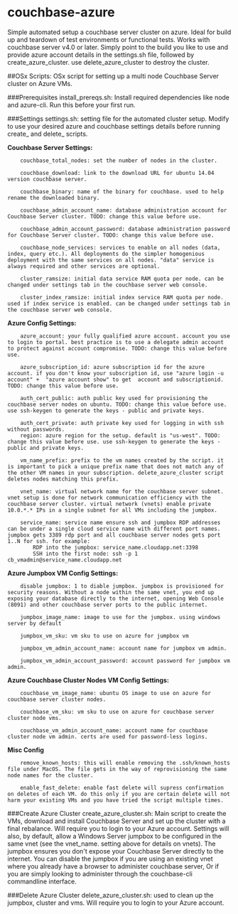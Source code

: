 # couchbase-azure
Simple automated setup a couchbase server cluster on azure. Ideal for build up and teardown of test environments or functional tests. Works with couchbase server v4.0 or later. Simply point to the build you like to use and provide azure account details in the settings.sh file, followed by create_azure_cluster. use delete_azure_cluster to destroy the cluster.

##OSx Scripts: 
OSx script for setting up a multi node Couchbase Server cluster on Azure VMs.

###Prerequisites
install_prereqs.sh: Install required dependencies like node and azure-cli. Run this before your first run.

###Settings
settings.sh: setting file for the automated cluster setup. Modify to use your desired azure and couchbase settings details before running create_ and delete_ scripts.

**Couchbase Server Settings:**
````
    couchbase_total_nodes: set the number of nodes in the cluster.
    
    couchbase_download: link to the download URL for ubuntu 14.04 version couchbase server. 
    
    couchbase_binary: name of the binary for couchbase. used to help rename the downloaded binary. 
    
    couchbase_admin_account_name: database administration account for Couchbase Server cluster. TODO: change this value before use. 
    
    couchbase_admin_account_password: database administration password for Couchbase Server cluster. TODO: change this value before use. 
    
    couchbase_node_services: services to enable on all nodes (data, index, query etc.). All deployments do the simpler homogenious deployment with the same services on all nodes. "data" service is always required and other services are optional. 
    
    cluster_ramsize: initial data service RAM quota per node. can be changed under settings tab in the couchbase server web console. 
    
    cluster_index_ramsize: initial index service RAM quota per node. used if index service is enabled. can be changed under settings tab in the couchbase server web console. 
````

**Azure Config Settings:**
````
    azure_account: your fully qualified azure account. account you use to login to portal. best practice is to use a delegate admin account to protect against account compromise. TODO: change this value before use.
    
    azure_subscription_id: azure subscription id for the azure account. if you don't know your subscription id, use "azure login -u account" +  "azure account show" to get  account and subscriptionid. TODO: change this value before use.
    
    auth_cert_public: auth public key used for provisioning the couchbase server nodes on ubuntu. TODO: change this value before use. use ssh-keygen to generate the keys - public and private keys. 
    
    auth_cert_private: auth private key used for logging in with ssh without passwords.  
    region: azure region for the setup. default is "us-west". TODO: change this value before use. use ssh-keygen to generate the keys - public and private keys. 
    
    vm_name_prefix: prefix to the vm names created by the script. it is important to pick a unique prefix name that does not match any of the other VM names in your subscription. delete_azure_cluster script deletes nodes matching this prefix. 
    
    vnet_name: virtual network name for the couchbase server subnet. vnet setup is done for network communication efficiency with the couchbase server cluster. virtual network (vnets) enable private 10.0.*.* IPs in a single subnet for all VMs including the jumpbox.
    
    service_name: service name ensure ssh and jumpbox RDP addresses can be under a single cloud service name with different port names. jumpbox gets 3389 rdp port and all couchbase server nodes gets port 1..N for ssh. for example:
        RDP into the jumpbox: service_name.cloudapp.net:3398
        SSH into the first node: ssh -p 1 cb_vmadmin@service_name.cloudapp.net
````

**Azure Jumpbox VM Config Settings:**
````
    disable jumpbox: 1 to diable jumpbox. jumpbox is provisioned for security reasons. Without a node within the same vnet, you end up exposing your database directly to the internet, opening Web Console (8091) and other couchbase server ports to the public internet. 
    
    jumpbox_image_name: image to use for the jumpbox. using windows server by default
    
    jumpbox_vm_sku: vm sku to use on azure for jumpbox vm 
    
    jumpbox_vm_admin_account_name: account name for jumpbox vm admin.
    
    jumpbox_vm_admin_account_password: account password for jumpbox vm admin.
````

**Azure Couchbase Cluster Nodes VM Config Settings:**
````
    couchbase_vm_image_name: ubuntu OS image to use on azure for couchbase server cluster nodes.
    
    couchbase_vm_sku: vm sku to use on azure for couchbase server cluster node vms.
    
    couchbase_vm_admin_account_name: account name for couchbase cluster node vm admin. certs are used for password-less logins.
````
**Misc Config**
````
    remove_known_hosts: this will enable removing the .ssh/known_hosts file under MacOS. The file gets in the way of reprovisioning the same node names for the cluster.
    
    enable_fast_delete: enable fast delete will supress confirmation on deletes of each VM. do this only if you are certain delete will not harm your existing VMs and you have tried the script multiple times.
````


###Create Azure Cluster
create_azure_cluster.sh: Main script to create the VMs, download and install Couchbase Server and set up the cluster with a final rebalance. Will require you to login to your Azure account. 
Settings will also, by default, allow a Windows Server jumpbox to be configured in the same vnet (see the vnet_name. setting above for details on vnets). The jumpbox ensures you don't expose your Couchbase Server directly to the internet. You can disable the jumpbox if you are using an existing vnet where you already have a browser to administer couchbase server, Or if you are simply looking to administer through the couchbase-cli commandline interface. 

###Delete Azure Cluster
delete_azure_cluster.sh: used to clean up the jumpbox, cluster and vms. Will require you to login to your Azure account. 
